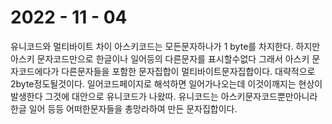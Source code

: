 # 2022 - 11 - 04

유니코드와 멀티바이트 차이
아스키코드는 모든문자하나가 1 byte를 차지한다.
하지만 아스키 문자코드만으로 한글이나 일어등의 다른문자를 표시할수없다
그래서 아스키 문자코드에다가 다른문자들을 포함한 문자집합이 멀티바이트문자집합이다. 대략적으로 2byte정도될것이다. 일어코드페이지로 해석하면 일어가나오는데 이것이깨지는 현상이 발생한다 그것에 대안으로 유니코드가 나왔따. 유니코드는 아스키문자코드뿐만아니라 한글 일어 등등 어떠한문자들을 총망라하여 만든 문자집합이다.
